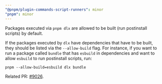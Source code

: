 ```yaml
---
"@pnpm/plugin-commands-script-runners": minor
"pnpm": minor
---
```


Packages executed via `pnpm dlx` are allowed to be built (run postinstall scripts) by default.

If the packages executed by `dlx` have dependencies that have to be built, they should be listed via the `--allow-build` flag. For instance, if you want to run a package called `bundle` that has `esbuild` in dependencies and want to allow `esbuild` to run postinstall scripts, run:

```
pnpm --allow-build=esbuild dlx bundle
```

Related PR: [#9026](https://github.com/pnpm/pnpm/pull/9026).
